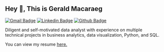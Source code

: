 ## Hey 👋, This is Gerald Macaraeg
[![Gmail Badge](https://img.shields.io/badge/-g.macaraeg23@gmail.com-c14438?style=flat&logo=Gmail&logoColor=white&link=mailto:g.macaraeg23@gmail.com)](mailto:g.macaraeg23@gmail.com) 
[![Linkedin Badge](https://img.shields.io/badge/-geraldmacaraeg23-0072b1?style=flat&logo=Linkedin&logoColor=white&link=https://www.linkedin.com/in/geraldmacaraeg23/)](https://www.linkedin.com/in/geraldmacaraeg23/) [![Github Badge](https://img.shields.io/badge/-g.macaraeg23@gmail.com-grey?style=flat&logo=github&logoColor=white&link=https://github.com/g.macaraeg23@gmail.com/)](https://www.github.com/g.macaraeg23@gmail.com/) <p align='left'>Diligent and self-motivated data analyst with experience on multiple technical projects in business analytics, data visualization, Python, and SQL.</p><p align='left'> You can view my resume <a href='g.macaraeg23@gmail.com ' target=_blank><u>here</u>.</a></p>


